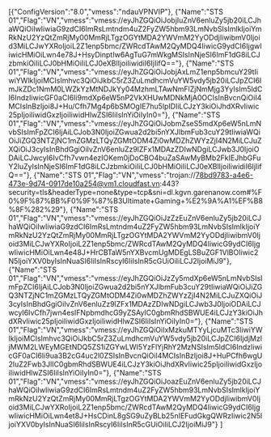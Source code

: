 [{"ConfigVersion":"8.0","vmess":"ndauVPNVIP"},
{"Name":"STS 01","Flag":"VN","vmess":"vmess://eyJhZGQiOiJobjIuZnV6enluZy5jb20iLCJhaWQiOiIwIiwiaG9zdCI6ImRsLmtndm4uZ2FyZW5hbm93LmNvbSIsImlkIjoiYmRkNzU2YzQtZmRjMy00MmRjLTgzOGYtMDA2YWVmM2YyODdjIiwibmV0Ijoid3MiLCJwYXRoIjoiL2Z1enp5bmc/ZWRcdTAwM2QyMDQ4IiwicG9ydCI6IjgwIiwicHMiOiLwn4e78J+HsyDinptIw6AgTuG7mWkgMSIsInNjeSI6ImF1dG8iLCJzbmkiOiIiLCJ0bHMiOiIiLCJ0eXBlIjoiIiwidiI6IjIifQ=="},
{"Name":"STS 01","Flag":"VN","vmess":"vmess://eyJhZGQiOiJobjAxLmZ1enp5bmcuY29tIiwiYWlkIjoiMCIsImhvc3QiOiJkbC5rZ3ZuLmdhcmVuYW5vdy5jb20iLCJpZCI6ImJkZDc1NmM0LWZkYzMtNDJkYy04MzhmLTAwNmFlZjNmMjg3YyIsIm5ldCI6IndzIiwicGF0aCI6Ii9mdXp6eW5nP2VkXHUwMDNkMjA0OCIsInBvcnQiOiI4MCIsInBzIjoi8J+Hu/Cfh7Mg4p6bSMOgIE7hu5lpIDIiLCJzY3kiOiJhdXRvIiwic25pIjoiIiwidGxzIjoiIiwidHlwZSI6IiIsInYiOiIyIn0="},
{"Name":"STS 01","Flag":"VN","vmess":"vmess://eyJhZGQiOiJobmZseS5mdXp6eW5nLmNvbSIsImFpZCI6IjAiLCJob3N0IjoiZGwua2d2bi5nYXJlbmFub3cuY29tIiwiaWQiOiJiZGQ3NTZjNC1mZGMzLTQyZGMtODM4Zi0wMDZhZWYzZjI4N2MiLCJuZXQiOiJ3cyIsInBhdGgiOiIvZnV6enluZz9lZFx1MDAzZDIwNDgiLCJwb3J0IjoiODAiLCJwcyI6IvCfh7vwn4ezIOKem0jDoCBO4buZaSAwMyBMb2FkIEJhbGFuY2luZyIsInNjeSI6ImF1dG8iLCJzbmkiOiIiLCJ0bHMiOiIiLCJ0eXBlIjoiIiwidiI6IjIifQ=="},
{"Name":"STS 01","Flag":"VN","vmess":"trojan://78bd9783-a4e6-473e-9d74-0917de10a254@vm1.cloudfast.vn:443?security=tls&headerType=none&type=tcp&sni=dl.kgvn.garenanow.com#%F0%9F%87%BB%F0%9F%87%B3Ultimate+Gaming+%E2%9A%A1%EF%B8%8F%282%29"},
{"Name":"STS 01","Flag":"VN","vmess":"vmess://eyJhZGQiOiJzZzEuZnV6enluZy5jb20iLCJhaWQiOiIwIiwiaG9zdCI6ImRsLmtndm4uZ2FyZW5hbm93LmNvbSIsImlkIjoiYmRkNzU2YzQtZmRjMy00MmRjLTgzOGYtMDA2YWVmM2YyODdjIiwibmV0Ijoid3MiLCJwYXRoIjoiL2Z1enp5bmc/ZWRcdTAwM2QyMDQ4IiwicG9ydCI6IjgwIiwicHMiOiLwn4e48J+HrCBTaW5nYXBvcmUgMDEgLSBuZGF1VlBOIiwic2N5IjoiYXV0byIsInNuaSI6IiIsInRscyI6IiIsInR5cGUiOiIiLCJ2IjoiMiJ9"},
{"Name":"STS 01","Flag":"VN","vmess":"vmess://eyJhZGQiOiJzZy5mdXp6eW5nLmNvbSIsImFpZCI6IjAiLCJob3N0IjoiZGwua2d2bi5nYXJlbmFub3cuY29tIiwiaWQiOiJiZGQ3NTZjNC1mZGMzLTQyZGMtODM4Zi0wMDZhZWYzZjI4N2MiLCJuZXQiOiJ3cyIsInBhdGgiOiIvZnV6enluZz9lZFx1MDAzZDIwNDgiLCJwb3J0IjoiODAiLCJwcyI6IvCfh7jwn4esIFNpbmdhcG9yZSAyIC0gbmRhdSBWUE4iLCJzY3kiOiJhdXRvIiwic25pIjoiIiwidGxzIjoiIiwidHlwZSI6IiIsInYiOiIyIn0="},
{"Name":"STS 01","Flag":"VN","vmess":"vmess://eyJhZGQiOiIxMzkuMTYyLjcuMTc3IiwiYWlkIjoiMCIsImhvc3QiOiJkbC5rZ3ZuLmdhcmVuYW5vdy5jb20iLCJpZCI6IjdjMzljMWM2LWEyMGEtNDQ5ZS1iZGYwLWI5YzFlYjRhY2MzNSIsIm5ldCI6IndzIiwicGF0aCI6Ii9ua3B2cG4uc2l0ZSIsInBvcnQiOiI4MCIsInBzIjoi8J+HuPCfh6wgU2luZ2Fwb3JlIC0gbmRhdSBWUE4iLCJzY3kiOiJhdXRvIiwic25pIjoiIiwidGxzIjoiIiwidHlwZSI6IiIsInYiOiIyIn0="},
{"Name":"STS 01","Flag":"VN","vmess":"vmess://eyJhZGQiOiJoazEuZnV6enluZy5jb20iLCJhaWQiOiIwIiwiaG9zdCI6ImRsLmtndm4uZ2FyZW5hbm93LmNvbSIsImlkIjoiYmRkNzU2YzQtZmRjMy00MmRjLTgzOGYtMDA2YWVmM2YyODdjIiwibmV0Ijoid3MiLCJwYXRoIjoiL2Z1enp5bmc/ZWRcdTAwM2QyMDQ4IiwicG9ydCI6IjgwIiwicHMiOiLwn4et8J+HsCDinL8gSG9uZyBLb25nIEFudGkgQWRzIiwic2N5IjoiYXV0byIsInNuaSI6IiIsInRscyI6IiIsInR5cGUiOiIiLCJ2IjoiMiJ9"}
]
